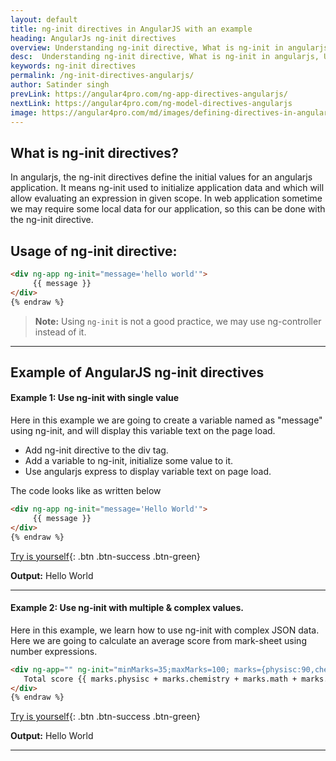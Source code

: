 ```yaml
---
layout: default
title: ng-init directives in AngularJS with an example
heading: AngularJs ng-init directives 
overview: Understanding ng-init directive, What is ng-init in angularjs, Use of AngularJS ng-init directives with an example, ng-init defines initial values for an angularjs application.
desc:  Understanding ng-init directive, What is ng-init in angularjs, Use of AngularJS ng-init directives with an example, ng-init defines initial values for an angularjs application.
keywords: ng-init directives
permalink: /ng-init-directives-angularjs/
author: Satinder singh
prevLink: https://angular4pro.com/ng-app-directives-angularjs/
nextLink: https://angular4pro.com/ng-model-directives-angularjs
image: https://angular4pro.com/md/images/defining-directives-in-angularjs.jpg
---
```


## <i class="fa fa-angle-double-right color"></i> What is ng-init directives?

In angularjs, the ng-init directives define the initial values for an angularjs application. It means ng-init used to initialize application data and which will allow evaluating an expression in given scope. In web application sometime we may require some local data for our application, so this can be done with the ng-init directive. 


## Usage of ng-init directive:

```html {% raw %}
<div ng-app ng-init="message='hello world'">
     {{ message }}
</div>
{% endraw %}
```


> **Note:** Using `ng-init` is not a good practice, we may use ng-controller instead of it.

---

## <i class="fa fa-angle-double-right color"></i> Example of AngularJS ng-init directives

#### Example 1: Use ng-init with single value

Here in this example we are going to create a variable named as "message" using ng-init, and will display this variable text on the page load.

* Add ng-init directive to the div tag.
* Add a variable to ng-init, initialize some value to it.
* Use angularjs express to display variable text on page load.

The code looks like as written below

```html {% raw %}
<div ng-app ng-init="message='Hello World'">
     {{ message }}
</div>
{% endraw %}
```
[Try is yourself](https://angular4pro.com/demos/editor.html?f=demo&i=114){: .btn .btn-success .btn-green}

**Output:**  Hello World

---

#### Example 2: Use ng-init with multiple & complex values.
Here in this example, we learn how to use ng-init with complex JSON data. Here we are going to calculate an average score from mark-sheet using number expressions. 

```html {% raw %}
<div ng-app="" ng-init="minMarks=35;maxMarks=100; marks={physisc:90,chemistry:65,math:75,biology:80}">
   Total score {{ marks.physisc + marks.chemistry + marks.math + marks.biology}} out of {{ 4 * maxMarks}}
</div>
{% endraw %}
```
[Try is yourself](https://angular4pro.com/demos/editor.html?f=demo&i=115){: .btn .btn-success .btn-green}

**Output:**  Hello World


---
